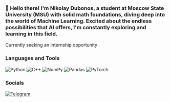 ### 👋 Hello there! I'm NIkolay Dubonos, a student at Moscow State University (MSU) with solid math foundations, diving deep into the world of Machine Learning. Excited about the endless possibilities that AI offers, I'm constantly exploring and learning in this field.

Currently seeking an internship opportunity

### Languages and Tools 
![Python](https://img.shields.io/badge/Python-black?style=for-the-badge&logo=Python)
![C++](https://img.shields.io/badge/C%2B%2B-black?style=for-the-badge&logo=C%2B%2B)
![NumPy](https://img.shields.io/badge/NumPy-black?style=for-the-badge&logo=NumPy)
![Pandas](https://img.shields.io/badge/Pandas-black?style=for-the-badge&logo=PANDAS)
![PyTorch](https://img.shields.io/badge/PyTorch-black?style=for-the-badge&logo=PyTorch)
### Socials
[![Telegram](https://img.shields.io/badge/Telegram-black?style=for-the-badge&logo=Telegram)](https://t.me/nickdubonos)
